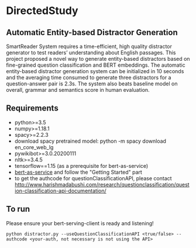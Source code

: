 # DirectedStudy

## Automatic Entity-based Distractor Generation

SmartReader System requires a time-efficient, high quality distractor generator to test readers’ understanding about English passages. This project proposed a novel way to generate entity-based distractors based on fine-grained question classification and BERT embeddings. The automatic entity-based distractor generation system can be initialized in 10 seconds and the averaging time consumed to generate three distractors for a question-answer pair is 2.3s. The system also beats baseline model on overall, grammar and semantics score in human evaluation.

## Requirements

- python>=3.5
- numpy>=1.18.1
- spacy>=2.2.3
- download spacy pretrained model: python -m spacy download en_core_web_lg
- pywikibot>=3.0.20200111
- nltk>=3.4.5
- tensorflow==1.15 (as a prerequisite for bert-as-service)
- [bert-as-service](https://github.com/hanxiao/bert-as-service) and follow the "Getting Started" part
- to get the authcode for questionClassificationAPI, please contact http://www.harishmadabushi.com/research/questionclassification/question-classification-api-documentation/

## To run
Please ensure your bert-serving-client is ready and listening!
```
python distractor.py --useQuestionClassificationAPI <true/false> --authcode <your-auth, not necessary is not using the API>
```



